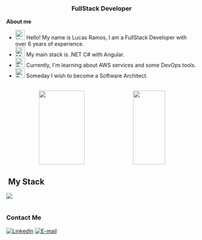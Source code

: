 <h3 align="center">
  FullStack Developer
</h3>

<p><strong>About me</strong></p>

- <img src="https://raw.githubusercontent.com/Tarikul-Islam-Anik/Animated-Fluent-Emojis/master/Emojis/Hand%20gestures/Hand%20with%20Fingers%20Splayed%20Light%20Skin%20Tone.png" alt="Hand with Fingers Splayed Light Skin Tone" width="25" height="25" /> Hello! My name is Lucas Ramos, I am a FullStack Developer with over 6 years of experience.<br />
- <img src="https://raw.githubusercontent.com/Tarikul-Islam-Anik/Animated-Fluent-Emojis/master/Emojis/People%20with%20professions/Man%20Technologist%20Light%20Skin%20Tone.png" alt="Man Technologist Light Skin Tone" width="25" height="25" /> My main stack is .NET C# with Angular.<br />
- <img src="https://raw.githubusercontent.com/Tarikul-Islam-Anik/Animated-Fluent-Emojis/master/Emojis/Objects/Books.png" alt="Books" width="25" height="25" /> Currently, I'm learning about AWS services and some DevOps tools.<br />
- <img src="https://raw.githubusercontent.com/Tarikul-Islam-Anik/Animated-Fluent-Emojis/master/Emojis/Hand%20gestures/Brain.png" alt="Brain" width="25" height="25" /> Someday I wish to become a Software Architect.<br /> <br />

<div align="center"> 
<img width="49%" height="195px" src="https://github-readme-stats.vercel.app/api?username=ramos-coderexpert&show_icons=true&count_private=true&title_color=80F7D4&icon_color=9d00ff&text_color=c9d1d9&bg_color=0d1117&border_color=fff0" />
<img width="41%" height="195px" src="https://github-readme-stats.vercel.app/api/top-langs/?username=ramos-coderexpert&layout=compact&title_color=80F7D4&text_color=fff&bg_color=0d1117&border_color=fff0" />
</div>

## &nbsp;My Stack

<img src="https://skillicons.dev/icons?i=visualstudio,cs,dotnet,vscode,html,css,js,angular,ts,bootstrap,aws,git,github&theme=dark" />

#

<h3>Contact Me</h3>
<div align="left">
<p>
<a href="https://www.linkedin.com/in/lucas-ramos-dotnet-developer"><img src="https://img.shields.io/badge/LinkedIn-0077B5?style=for-the-badge&amp;logo=linkedin&amp;logoColor=6ED2B6&amp;color:FFF" alt="LinkedIn"></a>
<a href="mailto:lucas.ramos.pessoa@hotmail.com">
<img src="https://img.shields.io/badge/Microsoft_Outlook-0078D4?style=for-the-badge&amp;logo=microsoft-outlook;logoColor=white" alt="E-mail">
</a>
</div>
